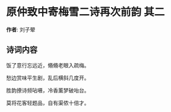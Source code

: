 # 原仲致中寄梅雪二诗再次前韵  其二

**作者**: 刘子翚

## 诗词内容

饭了意行忘远近，翛翛老眼入疏梅。

愁边赏味平生剧，乱后横斜几度开。

胜韵撩诗频呫嗫，冷香薰梦破咍台。

莫将花客轻题品，自有渠侬十倍才。

